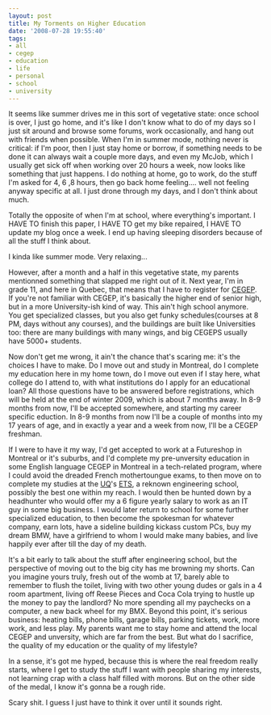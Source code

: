 ```yaml
---
layout: post
title: My Torments on Higher Education
date: '2008-07-28 19:55:40'
tags:
- all
- cegep
- education
- life
- personal
- school
- university
---
```


It seems like summer drives me in this sort of vegetative state: once school is over, I just go home, and it's like I don't know what to do of my days so I just sit around and browse some forums, work occasionally, and hang out with friends when possible. When I'm in summer mode, nothing never is critical: if I'm poor, then I just stay home or borrow, if something needs to be done it can always wait a couple more days, and even my McJob, which I usually get sick off when working over 20 hours a week, now looks like something that just happens. I do nothing at home, go to work, do the stuff I'm asked for 4, 6 ,8 hours, then go back home feeling.... well not feeling anyway specific at all. I just drone through my days, and I don't think about much.

Totally the opposite of when I'm at school, where everything's important. I HAVE TO finish this paper, I HAVE TO get my bike repaired, I HAVE TO update my blog once a week. I end up having sleeping disorders because of all the stuff I think about.

I kinda like summer mode. Very relaxing...

However, after a month and a half in this vegetative state, my parents mentionned something that slapped me right out of it. Next year, I'm in grade 11, and here in Quebec, that means that I have to register for <a href="http://en.wikipedia.org/wiki/CEGEP">CEGEP</a>. If you're not familiar with CEGEP, it's basically the higher end of senior high, but in a more University-ish kind of way. This ain't high school anymore. You get specialized classes, but you also get funky schedules(courses at 8 PM, days without any courses), and the buildings are built like Universities too: there are many buildings with many wings, and big CEGEPS usually have 5000+ students.

Now don't get me wrong, it ain't the chance that's scaring me: it's the choices I have to make. Do I move out and study in Montreal, do I complete my education here in my home town, do I move out even if I stay here, what college do I attend to, with what institutions do I apply for an educational loan? All those questions have to be answered before registrations, which will be held at the end of winter 2009, which is about 7 months away. In 8-9 months from now, I'll be accepted somewhere, and starting my career specific eduction. In 8-9 months from now I'll be a couple of months into my 17 years of age, and in exactly a year and a week from now, I'll be a CEGEP freshman.

If I were to have it my way, I'd get accepted to work at a Futureshop in Montreal or it's suburbs, and I'd complete my pre-unversity education in some English language CEGEP in Montreal in a tech-related program, where I could avoid the dreaded French mothertoungue exams, to then move on to complete my studies at the <a href="http://en.wikipedia.org/wiki/Universit%C3%A9_du_Qu%C3%A9bec">UQ</a>'s <a href="http://en.wikipedia.org/wiki/%C3%89cole_de_technologie_sup%C3%A9rieure">ETS</a>, a reknown engineering school, possibly the best one within my reach. I would then be hunted down by a headhunter who would offer my a 6 figure yearly salary to work as an IT guy in some big business. I would later return to school for some further specialized education, to then become the spokesman for whatever company, earn lots, have a sideline building kickass custom PCs, buy my dream BMW, have a girlfriend to whom I would make many babies, and live happily ever after till the day of my death.

It's a bit early to talk about the stuff after engineering school, but the perspective of moving out to the big city has me browning my shorts. Can you imagine yours truly, fresh out of the womb at 17, barely able to remember to flush the toilet, living with two other young dudes or gals in a 4 room apartment, living off Reese Pieces and Coca Cola trying to hustle up the money to pay the landlord? No more spending all my paychecks on a computer, a new back wheel for my BMX. Beyond this point, it's serious business: heating bills, phone bills, garage bills, parking tickets, work, more work, and less play. My parents want me to stay home and attend the local CEGEP and unversity, which are far from the best. But what do I sacrifice, the quality of my education or the quality of my lifestyle?

In a sense, it's got me hyped, because this is where the real freedom really starts, where I get to study the stuff I want with people sharing my interests, not learning crap with a class half filled with morons. But on the other side of the medal, I know it's gonna be a rough ride.

Scary shit. I guess I just have to think it over until it sounds right.